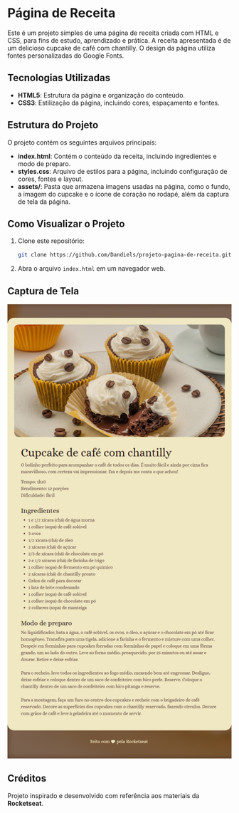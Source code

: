 # Página de Receita

Este é um projeto simples de uma página de receita criada com HTML e CSS, para fins de estudo, aprendizado e prática. A receita apresentada é de um delicioso cupcake de café com chantilly. O design da página utiliza fontes personalizadas do Google Fonts.

## Tecnologias Utilizadas
- **HTML5**: Estrutura da página e organização do conteúdo.
- **CSS3**: Estilização da página, incluindo cores, espaçamento e fontes.

## Estrutura do Projeto
O projeto contém os seguintes arquivos principais:
- **index.html**: Contém o conteúdo da receita, incluindo ingredientes e modo de preparo.
- **styles.css**: Arquivo de estilos para a página, incluindo configuração de cores, fontes e layout.
- **assets/**: Pasta que armazena imagens usadas na página, como o fundo, a imagem do cupcake e o ícone de coração no rodapé, além da captura de tela da página.

## Como Visualizar o Projeto
1. Clone este repositório:
   ```bash
   git clone https://github.com/Dandiels/projeto-pagina-de-receita.git
   ```
2. Abra o arquivo `index.html` em um navegador web.

## Captura de Tela
![Captura de Tela da Página de Receita](assets/projeto-pagina-de-receita.png)

## Créditos
Projeto inspirado e desenvolvido com referência aos materiais da **Rocketseat**.